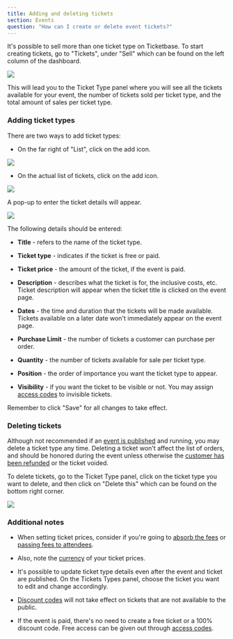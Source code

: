 ```yaml
---
title: Adding and deleting tickets
section: Events
question: "How can I create or delete event tickets?"
---
```


It's possible to sell more than one ticket type on Ticketbase. To start creating tickets, go to "Tickets", under "Sell" which can be found on the left column of the dashboard.

![](http://i.imgur.com/j7QWWjO.png)


This will lead you to the Ticket Type panel where you will see all the tickets available for your event, the number of tickets sold per ticket type, and the total amount of sales per ticket type.


### Adding ticket types

There are two ways to add ticket types:

   * On the far right of "List", click on the add icon.
   
   ![](http://i.imgur.com/l5zqt8r.png)
   
   * On the actual list of tickets, click on the add icon.
   
   ![](http://i.imgur.com/q1yCFiS.png)
   

A pop-up to enter the ticket details will appear.

![](http://i.imgur.com/OjZCWAB.png)


The following details should be entered:

   * **Title** - refers to the name of the ticket type.
   
   * **Ticket type** - indicates if the ticket is free or paid.
   
   * **Ticket price** - the amount of the ticket, if the event is paid.
   
   * **Description** - describes what the ticket is for, the inclusive costs, etc. Ticket description will appear when the ticket title is clicked on the event page.
   
   * **Dates** - the time and duration that the tickets will be made available. Tickets available on a later date won't immediately appear on the event page.
   
   * **Purchase Limit** - the number of tickets a customer can purchase per order.
   
   * **Quantity** - the number of tickets available for sale per ticket type. 
   
   * **Position** - the order of importance you want the ticket type to appear.
   
   * **Visibility** - if you want the ticket to be visible or not. You may assign [access codes] to invisible tickets.


Remember to click "Save" for all changes to take effect.


### Deleting tickets

Although not recommended if an [event is published] and running, you may delete a ticket type any time. Deleting a ticket won't affect the list of orders, and should be honored during the event unless otherwise the [customer has been refunded] or the ticket voided.

To delete tickets, go to the Ticket Type panel, click on the ticket type you want to delete, and then click on "Delete this" which can be found on the bottom right corner.

![](http://i.imgur.com/pTSZdEp.png)


### Additional notes

   * When setting ticket prices, consider if you're going to [absorb the fees] or [passing fees to attendees].
   
   * Also, note the [currency] of your ticket prices.
   
   * It's possible to update ticket type details even after the event and ticket are published. On the Tickets Types panel, choose the ticket you want to edit and change accordingly.
   
   * [Discount codes] will not take effect on tickets that are not available to the public.
   
   * If the event is paid, there's no need to create a free ticket or a 100% discount code. Free access can be given out through [access codes].

   
[access codes]:access-codes.html
[absorb the fees]:absorbing-ticket-fees.html
[passing fees to attendees]:passing-fees-to-attendees.html
[currency]:supported-currencies.html
[event is published]:publishing-events.html
[customer has been refunded]:refunding-customers.html
[Discount codes]:discount-codes.html

